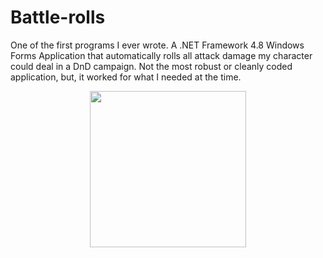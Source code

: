 # Battle-rolls

One of the first programs I ever wrote. A .NET Framework 4.8 Windows Forms Application that automatically rolls all attack damage my character could deal in a DnD campaign.
Not the most robust or cleanly coded application, but, it worked for what I needed at the time.

<p align="center">
  <img align="center" src="https://github.com/fmcgarry/battle-rolls/assets/25107011/9e431992-46d3-4e12-b795-e936f33044d8" width="250" />
</p>
